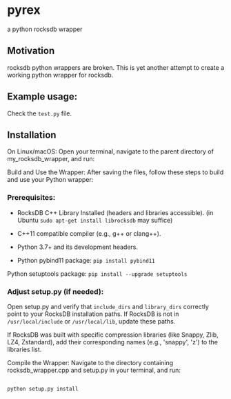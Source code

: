 # pyrex
a python rocksdb wrapper

## Motivation
rocksdb python wrappers are broken. This is yet another attempt to create a working python wrapper for rocksdb.

## Example usage:
Check the `test.py` file.

## Installation

On Linux/macOS: Open your terminal, navigate to the parent directory of my_rocksdb_wrapper, and run:


Build and Use the Wrapper:
After saving the files, follow these steps to build and use your Python wrapper:

### Prerequisites:

* RocksDB C++ Library Installed (headers and libraries accessible). (in Ubuntu `sudo apt-get install librocksdb` may suffice)
* C++11 compatible compiler (e.g., g++ or clang++).
* Python 3.7+ and its development headers. 

* Python pybind11 package: `pip install pybind11`

Python setuptools package: `pip install --upgrade setuptools`

### Adjust setup.py (if needed):

Open setup.py and verify that `include_dirs` and `library_dirs` correctly point to your RocksDB installation paths. 
If RocksDB is not in `/usr/local/include` or `/usr/local/lib`, update these paths.

If RocksDB was built with specific compression libraries (like Snappy, Zlib, LZ4, Zstandard), add their corresponding names (e.g., 'snappy', 'z') to the libraries list.

Compile the Wrapper:
Navigate to the directory containing rocksdb_wrapper.cpp and setup.py in your terminal, and run:

```Bash

python setup.py install
```

